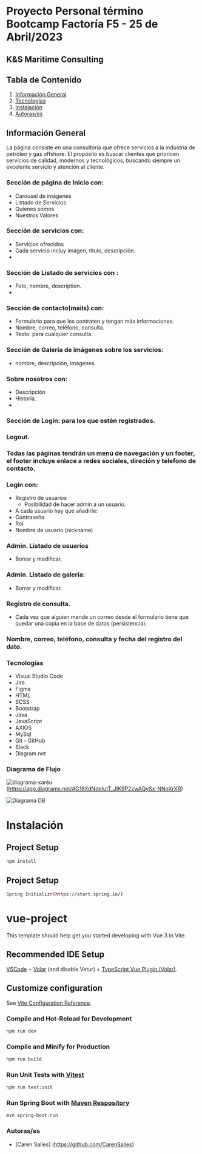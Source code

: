 # Proyecto Personal término Bootcamp Factoría F5 - 25 de Abril/2023

## K&S Maritime Consulting

## Tabla de Contenido
1. [Información General](#Info-General)
2. [Tecnologías](#Tecnologías)
3. [Instalación](#Instalación)
4. [Autoras/es](#Autora)

## Información General
La página consiste en una consultoría que ofrece servicios a la industria de petróleo y gas offshore.
El propósito es buscar clientes que prioricen servicios de calidad, modernos y tecnológicos, buscando siempre un excelente servicio y atención al cliente.

### Sección de página de Inicio con:
 - Carousel de imágenes
 - Listado de Servicios
 - Quienes somos
 - Nuestros Valores
 
### Sección de servicios con:
 - Servicios ofrecidos
 - Cada servicio incluy imagen, titulo, descripción.
 - 
### Sección de Listado de servicios con :
  - Foto, nombre, description.
  - 
### Sección de contacto(mails) con:
  - Formulario para que los contraten y tengan más informaciones.
  - Nombre, correo, teléfono, consulta.
  - Texto: para cualquier consulta.
  
### Sección de Galería de imágenes sobre los servicios:
  - nombre, descripción, imágenes.
  
### Sobre nosotros con:
 - Descripción
 - Historia.
 - 
### Sección de Login: para los que estén registrados.

### Logout.

### Todas las páginas tendrán un menú de navegación  y un footer, el footer incluye enlace a redes sociales, direción y telefono de contacto.

### Login con:
- Registro de usuarios
  - Posibilidad de hacer admin a un usuario.
- A cada usuario hay que añadirle:
 - Contraseña
 - Rol
 - Nombre de usuario (nickname)
 
### Admin. Listado de usuarios
 - Borrar y modificar.
 
### Admin. Listado de galería:
 - Borrar y modificar.
 
### Registro de consulta.
 - Cada vez que alguien mande un correo desde el formulario tiene que quedar una copia en la base de datos (persistencia).
 
### Nombre, correo, teléfono, consulta y fecha del registro del dato.

### Tecnologías
- Visual Studio Code
- Jira
- Figma
- HTML
- SCSS
- Bootstrap
- Java
- JavaScript
- AXIOS
- MySql
- Git - GitHub
- Slack
- Diagram.net

### Diagrama de Flujo
![diagrama-xaréu](https://user-images.githubusercontent.com/116894398/227614458-10dd6688-0a68-4eda-8b70-a1e6f0e05129.png)
(https://app.diagrams.net/#G18XdNdeIutT_JIK9P2zwAQySx-NNoXrXR)


![Diagrama DB](https://user-images.githubusercontent.com/116894398/231455794-b45b692d-61f5-4bd5-8fd8-9c34acd75aeb.png)

# Instalación

## Project Setup

```sh
npm install
```

## Project Setup 

```sh
Spring Initializr(https://start.spring.io/)
```
# vue-project

This template should help get you started developing with Vue 3 in Vite.

## Recommended IDE Setup

[VSCode](https://code.visualstudio.com/) + [Volar](https://marketplace.visualstudio.com/items?itemName=Vue.volar) (and disable Vetur) + [TypeScript Vue Plugin (Volar)](https://marketplace.visualstudio.com/items?itemName=Vue.vscode-typescript-vue-plugin).

## Customize configuration

See [Vite Configuration Reference](https://vitejs.dev/config/).

### Compile and Hot-Reload for Development

```sh
npm run dev
```

### Compile and Minify for Production

```sh
npm run build
```

### Run Unit Tests with [Vitest](https://vitest.dev/)

```sh
npm run test:unit
```

### Run Spring Boot with [Maven Respository](https://spring.io/guides/gs/spring-boot/)

```sh
mvn spring-boot:run
```


### Autoras/es

- [Caren Salles] (https://github.com/CarenSalles)


